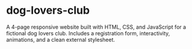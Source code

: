 # dog-lovers-club
A 4-page responsive website built with HTML, CSS, and JavaScript for a fictional dog lovers club. Includes a registration form, interactivity, animations, and a clean external stylesheet.
